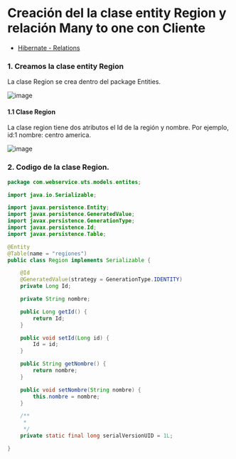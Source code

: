 # Creación del la clase entity Region y relación Many to one con Cliente

- [Hibernate - Relations](https://www.adictosaltrabajo.com/2020/04/02/hibernate-onetoone-onetomany-manytoone-y-manytomany/)

### 1. Creamos la clase entity Region

La clase Region se crea dentro del package Entities. 

![image](https://user-images.githubusercontent.com/31961588/156842170-2286714a-3d41-458f-8b75-585a222a341a.png)


#### 1.1 Clase Region

La clase region tiene dos atributos el Id de la región y nombre. Por ejemplo, id:1 nombre: centro america. 

![image](https://user-images.githubusercontent.com/31961588/156842566-c40fcd0f-ff87-4ae3-a9ee-4e0f5bdcaea3.png)



### 2. Codigo de la clase Region.

```Java
package com.webservice.uts.models.entites;

import java.io.Serializable;

import javax.persistence.Entity;
import javax.persistence.GeneratedValue;
import javax.persistence.GenerationType;
import javax.persistence.Id;
import javax.persistence.Table;

@Entity
@Table(name = "regiones")
public class Region implements Serializable {

	@Id
	@GeneratedValue(strategy = GenerationType.IDENTITY)
	private Long Id;

	private String nombre;

	public Long getId() {
		return Id;
	}

	public void setId(Long id) {
		Id = id;
	}

	public String getNombre() {
		return nombre;
	}

	public void setNombre(String nombre) {
		this.nombre = nombre;
	}

	/**
	 * 
	 */
	private static final long serialVersionUID = 1L;

}
```
